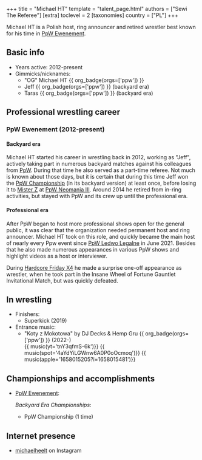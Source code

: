 +++
title = "Michael HT"
template = "talent_page.html"
authors = ["Sewi The Referee"]
[extra]
toclevel = 2
[taxonomies]
country = ["PL"]
+++

Michael HT is a Polish host, ring announcer and retired wrestler best known for his time in [PpW Ewenement](@/o/ppw.md).

## Basic info

* Years active: 2012-present
* Gimmicks/nicknames:
  - "OG" Michael HT {{ org_badge(orgs=['ppw']) }}
  - Jeff {{ org_badge(orgs=['ppw']) }} (backyard era)
  - Taras {{ org_badge(orgs=['ppw']) }} (backyard era)

## Professional wrestling career

### PpW Ewenement (2012-present)

#### Backyard era

Michael HT started his career in wrestling back in 2012, working as "Jeff", actively taking part in numerous backyard matches against his colleagues from [PpW](@/o/ppw.md).
During that time he also served as a part-time referee. Not much is known about those days, but it is certain that during this time Jeff won the [PpW Championship](@/c/ppw-championship.md) (in its backyard version) at least once, before losing it to [Mister Z](@/w/mister-z.md) at [PpW Neomania III](@/e/ppw/2013-07-12-ppw-neomania-iii.md).
Around 2014 he retired from in-ring activities, but stayed with PpW and its crew up until the professional era.

#### Professional era

After PpW began to host more professional shows open for the general public, it was clear that the organization needed permanent host and ring announcer.
Michael HT took on this role, and quickly became the main host of nearly every Ppw event since [PpW Ledwo Legalne](@/e/ppw/2021-06-12-ppw-ledwo-legalne.md) in June 2021.
Besides that he also made numerous appearances in various PpW shows and highlight videos as a host or interviewer.

During [Hardcore Friday X4](@/e/ppw/2024-08-23-ppw-hardcore-friday-x4.md) he made a surprise one-off appearance as wrestler, when he took part in the Insane Wheel of Fortune Gauntlet Invitational Match, but was quickly defeated.

## In wrestling

* Finishers:
  - Superkick (2019)
* Entrance music:
  - "Koty z Mokotowa" by DJ Decks & Hemp Gru
     {{ org_badge(orgs=['ppw']) }} (2022-) <br>
        {{ music(yt='tnY3qfmS-6k')}}
        {{ music(spot='4aYdYiLGWnw6A0P0oOcmoq')}}
        {{ music(apple='1658015205?i=1658015481')}}

## Championships and accomplishments

* [PpW Ewenement](@/o/ppw.md):

  _Backyard Era Championships_:
  - PpW Championship (1 time)

## Internet presence

* [michaelheelt](https://www.instagram.com/michaelheelt/) on Instagram
